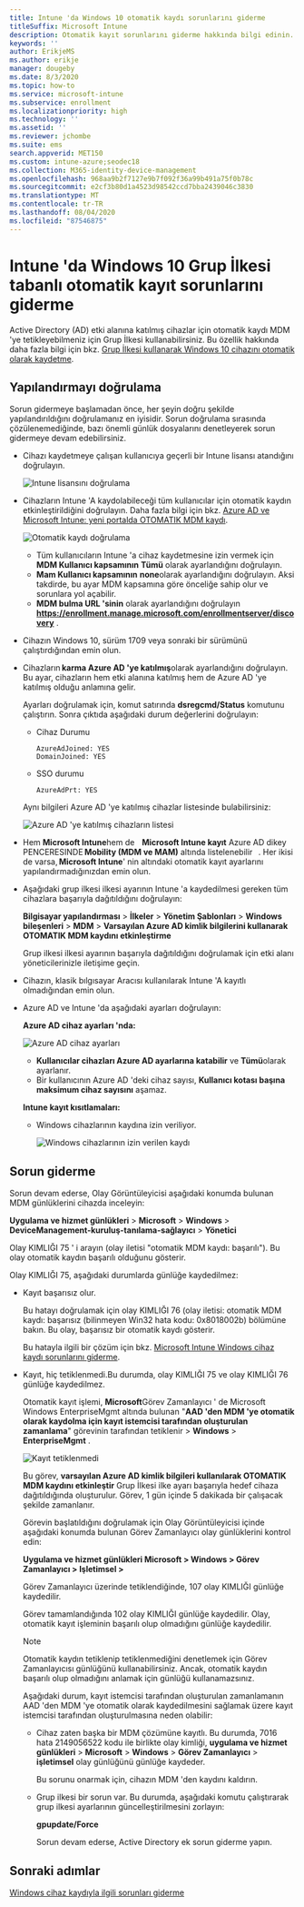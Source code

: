 ```yaml
---
title: Intune 'da Windows 10 otomatik kaydı sorunlarını giderme
titleSuffix: Microsoft Intune
description: Otomatik kayıt sorunlarını giderme hakkında bilgi edinin.
keywords: ''
author: ErikjeMS
ms.author: erikje
manager: dougeby
ms.date: 8/3/2020
ms.topic: how-to
ms.service: microsoft-intune
ms.subservice: enrollment
ms.localizationpriority: high
ms.technology: ''
ms.assetid: ''
ms.reviewer: jchombe
ms.suite: ems
search.appverid: MET150
ms.custom: intune-azure;seodec18
ms.collection: M365-identity-device-management
ms.openlocfilehash: 968aa9b2f7127e9b7f092f36a99b491a75f0b78c
ms.sourcegitcommit: e2cf3b80d1a4523d98542ccd7bba2439046c3830
ms.translationtype: MT
ms.contentlocale: tr-TR
ms.lasthandoff: 08/04/2020
ms.locfileid: "87546875"
---
```

# <a name="troubleshoot-windows-10-group-policy-based-auto-enrollment-in-intune"></a>Intune 'da Windows 10 Grup İlkesi tabanlı otomatik kayıt sorunlarını giderme

Active Directory (AD) etki alanına katılmış cihazlar için otomatik kaydı MDM 'ye tetikleyebilmeniz için Grup İlkesi kullanabilirsiniz. Bu özellik hakkında daha fazla bilgi için bkz. [Grup İlkesi kullanarak Windows 10 cihazını otomatik olarak kaydetme](https://docs.microsoft.com/windows/client-management/mdm/enroll-a-windows-10-device-automatically-using-group-policy).

## <a name="verify-the-configuration"></a>Yapılandırmayı doğrulama

Sorun gidermeye başlamadan önce, her şeyin doğru şekilde yapılandırıldığını doğrulamanız en iyisidir. Sorun doğrulama sırasında çözülenemediğinde, bazı önemli günlük dosyalarını denetleyerek sorun gidermeye devam edebilirsiniz.

- Cihazı kaydetmeye çalışan kullanıcıya geçerli bir Intune lisansı atandığını doğrulayın.

   ![Intune lisansını doğrulama](./media/troubleshoot-windows-auto-enrollment/intune-license.png)

- Cihazların Intune 'A kaydolabileceği tüm kullanıcılar için otomatik kaydın etkinleştirildiğini doğrulayın. Daha fazla bilgi için bkz. [Azure AD ve Microsoft Intune: yeni portalda OTOMATIK MDM kaydı](https://docs.microsoft.com/windows/client-management/mdm/azure-ad-and-microsoft-intune-automatic-mdm-enrollment-in-the-new-portal).

   ![Otomatik kaydı doğrulama](./media/troubleshoot-windows-auto-enrollment/verify-auto-enrollment.png)

   - Tüm kullanıcıların Intune 'a cihaz kaydetmesine izin vermek için **MDM Kullanıcı kapsamının** **Tümü** olarak ayarlandığını doğrulayın.
   - **Mam Kullanıcı kapsamının** **none**olarak ayarlandığını doğrulayın. Aksi takdirde, bu ayar MDM kapsamına göre önceliğe sahip olur ve sorunlara yol açabilir.
   - **MDM bulma URL 'sinin** olarak ayarlandığını doğrulayın **https://enrollment.manage.microsoft.com/enrollmentserver/discovery** .

- Cihazın Windows 10, sürüm 1709 veya sonraki bir sürümünü çalıştırdığından emin olun.

- Cihazların **karma Azure AD 'ye katılmış**olarak ayarlandığını doğrulayın. Bu ayar, cihazların hem etki alanına katılmış hem de Azure AD 'ye katılmış olduğu anlamına gelir.

   Ayarları doğrulamak için, komut satırında **dsregcmd/Status** komutunu çalıştırın. Sonra çıktıda aşağıdaki durum değerlerini doğrulayın:

   - Cihaz Durumu
 
     ```asciidoc
     AzureAdJoined: YES
     DomainJoined: YES
     ```

   - SSO durumu

     ```asciidoc
     AzureAdPrt: YES
     ```

   Aynı bilgileri Azure AD 'ye katılmış cihazlar listesinde bulabilirsiniz:

   ![Azure AD 'ye katılmış cihazların listesi](./media/troubleshoot-windows-auto-enrollment/ad-joined-devices.png)

- Hem **Microsoft Intune**hem de    **Microsoft Intune kayıt** Azure AD dikey PENCERESINDE **Mobility (MDM ve MAM)** altında listelenebilir   . Her ikisi de varsa, **Microsoft Intune**' nin altındaki otomatik kayıt ayarlarını yapılandırmadığınızdan emin olun.

- Aşağıdaki grup ilkesi ilkesi ayarının Intune 'a kaydedilmesi gereken tüm cihazlara başarıyla dağıtıldığını doğrulayın:

   **Bilgisayar yapılandırması**  >  **İlkeler**  >  **Yönetim Şablonları**  >  **Windows bileşenleri**  >  **MDM**  >  **Varsayılan Azure AD kimlik bilgilerini kullanarak OTOMATIK MDM kaydını etkinleştirme**

   Grup ilkesi ilkesi ayarının başarıyla dağıtıldığını doğrulamak için etki alanı yöneticilerinizle iletişime geçin.

- Cihazın, klasik bılgısayar Aracısı kullanılarak Intune 'A kayıtlı olmadığından emin olun.
- Azure AD ve Intune 'da aşağıdaki ayarları doğrulayın:

   **Azure AD cihaz ayarları 'nda:**

   ![Azure AD cihaz ayarları](./media/troubleshoot-windows-auto-enrollment/device-setting.png)

   - **Kullanıcılar cihazları Azure AD ayarlarına katabilir** ve **Tümü**olarak ayarlanır.
   - Bir kullanıcının Azure AD 'deki cihaz sayısı, **Kullanıcı kotası başına maksimum cihaz sayısını** aşamaz.
   
   **Intune kayıt kısıtlamaları:**

   - Windows cihazlarının kaydına izin veriliyor.

     ![Windows cihazlarının izin verilen kaydı](./media/troubleshoot-windows-auto-enrollment/restrictions.png)

## <a name="troubleshooting"></a>Sorun giderme

Sorun devam ederse, Olay Görüntüleyicisi aşağıdaki konumda bulunan MDM günlüklerini cihazda inceleyin:

**Uygulama ve hizmet günlükleri**  >  **Microsoft**  >  **Windows**  >  **DeviceManagement-kuruluş-tanılama-sağlayıcı**  >  **Yönetici**

Olay KIMLIĞI 75 ' i arayın (olay iletisi "otomatik MDM kaydı: başarılı"). Bu olay otomatik kaydın başarılı olduğunu gösterir.

Olay KIMLIĞI 75, aşağıdaki durumlarda günlüğe kaydedilmez:

- Kayıt başarısız olur.

  Bu hatayı doğrulamak için olay KIMLIĞI 76 (olay iletisi: otomatik MDM kaydı: başarısız (bilinmeyen Win32 hata kodu: 0x8018002b) bölümüne bakın. Bu olay, başarısız bir otomatik kaydı gösterir.

  Bu hatayla ilgili bir çözüm için bkz. [Microsoft Intune Windows cihaz kaydı sorunlarını giderme](https://docs.microsoft.com/intune/troubleshoot-windows-enrollment-errors).

- Kayıt, hiç tetiklenmedi.Bu durumda, olay KIMLIĞI 75 ve olay KIMLIĞI 76 günlüğe kaydedilmez.
  
  Otomatik kayıt işlemi, **Microsoft**Görev Zamanlayıcı ' de Microsoft Windows EnterpriseMgmt altında bulunan "**AAD 'den MDM 'ye otomatik olarak kaydolma için kayıt istemcisi tarafından oluşturulan zamanlama**" görevinin tarafından tetiklenir  >  **Windows**  >  **EnterpriseMgmt** .

  ![Kayıt tetiklenmedi](./media/troubleshoot-windows-auto-enrollment/trigger.png)

  Bu görev, **varsayılan Azure AD kimlik bilgileri kullanılarak OTOMATIK MDM kaydını etkinleştir** Grup İlkesi ilke ayarı başarıyla hedef cihaza dağıtıldığında oluşturulur. Görev, 1 gün içinde 5 dakikada bir çalışacak şekilde zamanlanır.

  Görevin başlatıldığını doğrulamak için Olay Görüntüleyicisi içinde aşağıdaki konumda bulunan Görev Zamanlayıcı olay günlüklerini kontrol edin:

  **Uygulama ve hizmet günlükleri Microsoft > Windows > Görev Zamanlayıcı > Işletimsel >**

  Görev Zamanlayıcı üzerinde tetiklendiğinde, 107 olay KIMLIĞI günlüğe kaydedilir.

  Görev tamamlandığında 102 olay KIMLIĞI günlüğe kaydedilir. Olay, otomatik kayıt işleminin başarılı olup olmadığını günlüğe kaydedilir.

  > [!NOTE]
  > Otomatik kaydın tetiklenip tetiklenmediğini denetlemek için Görev Zamanlayıcısı günlüğünü kullanabilirsiniz. Ancak, otomatik kaydın başarılı olup olmadığını anlamak için günlüğü kullanamazsınız.

  Aşağıdaki durum, kayıt istemcisi tarafından oluşturulan zamanlamanın AAD 'den MDM 'ye otomatik olarak kaydedilmesini sağlamak üzere kayıt istemcisi tarafından oluşturulmasına neden olabilir:

  - Cihaz zaten başka bir MDM çözümüne kayıtlı. Bu durumda, 7016 hata 2149056522 kodu ile birlikte olay kimliği, **uygulama ve hizmet günlükleri**  >  **Microsoft**  >  **Windows**  >  **Görev Zamanlayıcı**  >  **işletimsel** olay günlüğünü günlüğe kaydeder.

    Bu sorunu onarmak için, cihazın MDM 'den kaydını kaldırın.

  - Grup ilkesi bir sorun var. Bu durumda, aşağıdaki komutu çalıştırarak grup ilkesi ayarlarının güncelleştirilmesini zorlayın:

    **gpupdate/Force**

    Sorun devam ederse, Active Directory ek sorun giderme yapın.

## <a name="next-steps"></a>Sonraki adımlar
[Windows cihaz kaydıyla ilgili sorunları giderme](troubleshoot-windows-enrollment-errors.md)